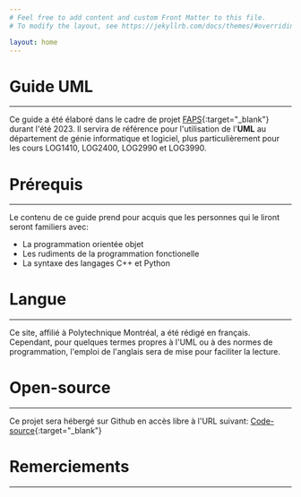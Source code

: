 ```yaml
---
# Feel free to add content and custom Front Matter to this file.
# To modify the layout, see https://jekyllrb.com/docs/themes/#overriding-theme-defaults

layout: home
---
```


# Guide UML

---

Ce guide a été élaboré dans le cadre de projet [FAPS](https://www.polymtl.ca/appui-pedagogique/fonds-dinnovation-pedagogique/fonds-dactions-pedagogiques-strategiques-faps-0){:target="\_blank"} durant l'été 2023. Il servira de référence pour l'utilisation de l'**UML** au département de génie informatique et logiciel, plus particulièrement pour les cours LOG1410, LOG2400, LOG2990 et LOG3990.

# Prérequis

---

Le contenu de ce guide prend pour acquis que les personnes qui le liront seront familiers avec:

- La programmation orientée objet
- Les rudiments de la programmation fonctionelle
- La syntaxe des langages C++ et Python


# Langue 

---

Ce site, affilié à Polytechnique Montréal, a été rédigé en français. Cependant, pour quelques termes propres à l'UML ou à des normes de programmation, l'emploi de l'anglais sera de mise pour faciliter la lecture.

# Open-source

---

Ce projet sera hébergé sur Github en accès libre à l'URL suivant: [Code-source](www.github.com){:target="\_blank"}

# Remerciements

---
